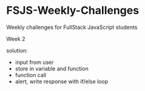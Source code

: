 # FSJS-Weekly-Challenges
Weekly challenges for FullStack JavaScript students

Week 2

solution:

+ input from user
+ store in variable and function
+ function call
+ alert, write response with if/else loop